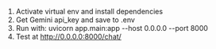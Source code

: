 1. Activate virtual env and install dependencies
2. Get Gemini api_key and save to .env
3. Run with: uvicorn app.main:app --host 0.0.0.0 --port 8000
4. Test at http://0.0.0.0:8000/chat/